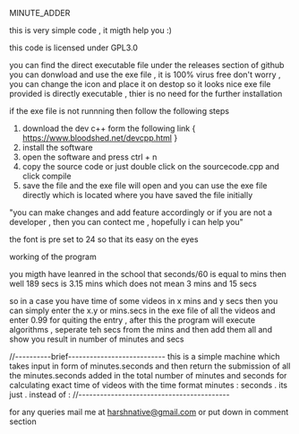MINUTE_ADDER 

this is very simple code , it migth help you :)

this code is licensed under GPL3.0

you can find the direct executable file under the releases section of github 
you can donwload and use the exe file , it is 100% virus free don't worry , you can change the icon and place it on destop so it looks nice 
exe file provided is directly executable , thier is no need for the further installation 

if the exe file is not runnning then follow the following steps

1. download the dev c++ form the following link { https://www.bloodshed.net/devcpp.html }
2. install the software
3. open the software and press ctrl + n
4. copy the source code or just double click on the sourcecode.cpp and click compile
5. save the file and the exe file will open and you can use the exe file directly which is located where you have saved the file initially

"you can make changes and add feature accordingly or if you are not a developer , then you can contect me , hopefully i can help you"

the font is pre set to 24 so that its easy on the eyes

working of the program 

you migth have leanred in the school that seconds/60 is equal to mins then well 189 secs is 3.15 mins which does not mean 3 mins and 15 secs 

so in a case you have time of some videos in x mins and y secs then you can simply enter the x.y or mins.secs in the exe file of all the videos and enter 0.99 for quiting the entry , after this the program will execute algorithms , seperate teh secs from the mins and then add them all and show you result in number of minutes and secs 

//----------brief---------------------------
this is a simple machine which takes input in form of minutes.seconds and then return the submission of all the minutes.seconds added in the total number of minutes and seconds for calculating exact time of videos with the time format minutes : seconds . its just . instead of : 
//------------------------------------------

for any queries mail me at harshnative@gmail.com or put down in comment section 